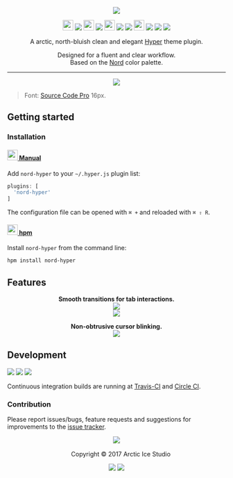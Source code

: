 <p align="center"><img src="https://cdn.rawgit.com/arcticicestudio/nord-hyper/develop/assets/nord-hyper-banner.svg"/></p>

<p align="center"><img src="https://cdn.travis-ci.org/images/favicon-c566132d45ab1a9bcae64d8d90e4378a.svg" width=24 height=24/> <a href="https://travis-ci.org/arcticicestudio/nord-hyper"><img src="https://img.shields.io/travis/arcticicestudio/nord-hyper/develop.svg"/></a> <img src="https://circleci.com/favicon.ico" width=24 height=24/> <a href="https://circleci.com/gh/arcticicestudio/nord-hyper"><img src="https://circleci.com/gh/arcticicestudio/nord-hyper.svg?style=shield&circle-token=3d66b574b6e0663697a26c1207e6fa72c30e78c9"/></a> <img src="https://assets-cdn.github.com/favicon.ico" width=24 height=24/> <a href="https://github.com/arcticicestudio/nord-hyper/releases/latest"><img src="https://img.shields.io/github/release/arcticicestudio/nord-hyper.svg"/></a> <a href="https://github.com/arcticicestudio/nord/releases/tag/v0.2.0"><img src="https://img.shields.io/badge/Nord-v0.2.0-88C0D0.svg"/></a> <img src="https://www.npmjs.com/static/images/touch-icons/favicon-32x32.png" width=24 height=24/> <a href="https://www.npmjs.com/package/nord-hyper"><img src="https://img.shields.io/npm/v/nord-hyper.svg"/></a> <a href="https://www.npmjs.com/package/nord-hyper"><img src="https://img.shields.io/npm/dt/nord-hyper.svg"/></a> <a href="https://www.npmjs.com/package/nord-hyper"><img src="https://img.shields.io/npm/dm/nord-hyper.svg"/></a></p>

<p align="center">A arctic, north-bluish clean and elegant <a href="https://hyper.is">Hyper</a> theme plugin.</p>

<p align="center">Designed for a fluent and clear workflow.<br>
Based on the <a href="https://github.com/arcticicestudio/nord">Nord</a> color palette.</p>

---

<p align="center"><img src="https://raw.githubusercontent.com/arcticicestudio/nord-hyper/develop/assets/scrot-top.png"/><blockquote>Font: <a href="https://adobe-fonts.github.io/source-code-pro">Source Code Pro</a> 16px.</blockquote></p>

## Getting started
### Installation
#### <a href="https://hyper.is/#extensions"><img src="https://hyper.is/favicon.png" width=24 height=24/> Manual</a>
Add `nord-hyper` to your `~/.hyper.js` plugin list:
```js
plugins: [
  'nord-hyper'
]
```
The configuration file can be opened with `⌘ +` and reloaded with `⌘ ⇧ R`.

#### <a href="https://www.npmjs.com/package/hpm-cli"><img src="https://hyper.is/favicon.png" width=24 height=24/> hpm</a>
Install `nord-hyper` from the command line:
```sh
hpm install nord-hyper
```

## Features
<p align="center"><strong>Smooth transitions for tab interactions.</strong><br><img src="https://raw.githubusercontent.com/arcticicestudio/nord-hyper/develop/assets/scrot-feature-tabs.png"/><br><img src="https://raw.githubusercontent.com/arcticicestudio/nord-hyper/develop/assets/scrcast-feature-smooth-tab-transition.gif"/></p>

<p align="center"><strong>Non-obtrusive cursor blinking.</strong><br><img src="https://raw.githubusercontent.com/arcticicestudio/nord-hyper/develop/assets/scrcast-feature-cursor-blink.gif"/></p>

## Development
[![](https://img.shields.io/badge/Changelog-0.1.0-81A1C1.svg)](https://github.com/arcticicestudio/nord-hyper/blob/v0.1.0/CHANGELOG.md) [![](https://img.shields.io/badge/Workflow-gitflow--branching--model-81A1C1.svg)](http://nvie.com/posts/a-successful-git-branching-model) [![](https://img.shields.io/badge/Versioning-ArcVer_0.8.0-81A1C1.svg)](https://github.com/arcticicestudio/arcver)

Continuous integration builds are running at [Travis-CI](https://travis-ci.org/arcticicestudio/nord-hyper) and [Circle CI](https://circleci.com/gh/arcticicestudio/nord-hyper).

### Contribution
Please report issues/bugs, feature requests and suggestions for improvements to the [issue tracker](https://github.com/arcticicestudio/nord-hyper/issues).

<p align="center"><img src="https://cdn.rawgit.com/arcticicestudio/nord/develop/src/assets/banner-footer-mountains.svg" /></p>

<p align="center"> <img src="http://arcticicestudio.com/favicon.ico" width=16 height=16/> Copyright &copy; 2017 Arctic Ice Studio</p>

<p align="center"><a href="http://www.apache.org/licenses/LICENSE-2.0"><img src="https://img.shields.io/badge/License-Apache_2.0-blue.svg"/></a> <a href="https://creativecommons.org/licenses/by-sa/4.0"><img src="https://img.shields.io/badge/License-CC_BY--SA_4.0-blue.svg"/></a></p>
